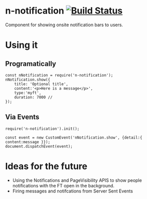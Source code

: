 # n-notification [![Build Status](https://travis-ci.org/Financial-Times/n-notification.svg?branch=master)](https://travis-ci.org/Financial-Times/n-notification)
Component for showing onsite notification bars to users.

# Using it

## Programatically

	const nNotification = require('n-notification');
	nNotification.show({
		title: 'Optional title',
		content:'<p>Here is a message</p>',
		type:'myft',
		duration: 7000 //
	});

## Via Events

	require('n-notification').init();

	const event = new CustomEvent('nNotification.show', {detail:{ content:message }});
    document.dispatchEvent(event);


# Ideas for the future

* Using the Notifications and PageVisibility APIS to show people notifications with the FT open in the background.
* Firing messages and notifcations from Server Sent Events






